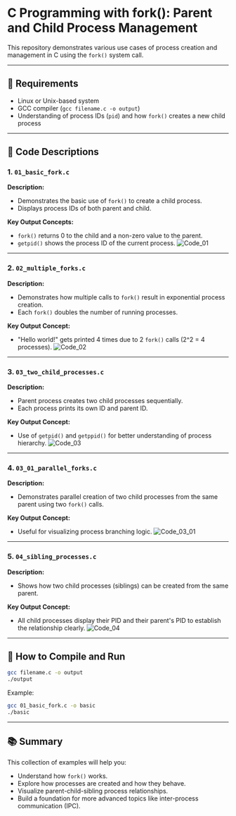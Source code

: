 # C Programming with fork(): Parent and Child Process Management

This repository demonstrates various use cases of process creation and management in C using the `fork()` system call.

---

## 🔧 Requirements
- Linux or Unix-based system
- GCC compiler (`gcc filename.c -o output`)
- Understanding of process IDs (`pid`) and how `fork()` creates a new child process

---

## 📁 Code Descriptions

### 1. `01_basic_fork.c`
**Description:**
- Demonstrates the basic use of `fork()` to create a child process.
- Displays process IDs of both parent and child.

**Key Output Concepts:**
- `fork()` returns 0 to the child and a non-zero value to the parent.
- `getpid()` shows the process ID of the current process.
![Code_01](https://github.com/user-attachments/assets/d71310db-c92d-487f-b19b-ef15acffc73b)

---

### 2. `02_multiple_forks.c`
**Description:**
- Demonstrates how multiple calls to `fork()` result in exponential process creation.
- Each `fork()` doubles the number of running processes.

**Key Output Concept:**
- "Hello world!" gets printed 4 times due to 2 `fork()` calls (2^2 = 4 processes).
![Code_02](https://github.com/user-attachments/assets/ad72be5d-7dda-4bb0-8d8e-d35997e01393)

---

### 3. `03_two_child_processes.c`
**Description:**
- Parent process creates two child processes sequentially.
- Each process prints its own ID and parent ID.

**Key Output Concept:**
- Use of `getpid()` and `getppid()` for better understanding of process hierarchy.
![Code_03](https://github.com/user-attachments/assets/8e4d3834-645c-4574-9cc9-d7e3727757a4)

---

### 4. `03_01_parallel_forks.c`
**Description:**
- Demonstrates parallel creation of two child processes from the same parent using two `fork()` calls.

**Key Output Concept:**
- Useful for visualizing process branching logic.
![Code_03_01](https://github.com/user-attachments/assets/6531e5ea-6db2-4e2a-b27f-dab1c46870e1)

---

### 5. `04_sibling_processes.c`
**Description:**
- Shows how two child processes (siblings) can be created from the same parent.

**Key Output Concept:**
- All child processes display their PID and their parent's PID to establish the relationship clearly.
![Code_04](https://github.com/user-attachments/assets/b8b677b3-0260-4390-995a-c294e782e324)

---

## 🧪 How to Compile and Run
```sh
gcc filename.c -o output
./output
```

Example:
```sh
gcc 01_basic_fork.c -o basic
./basic
```

---

## 📚 Summary
This collection of examples will help you:
- Understand how `fork()` works.
- Explore how processes are created and how they behave.
- Visualize parent-child-sibling process relationships.
- Build a foundation for more advanced topics like inter-process communication (IPC).
